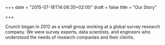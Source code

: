 +++
date = "2015-07-18T14:08:35+02:00"
draft = false
title = "Our Story"

+++

Crunch began in 2012 as a small group working at a global survey research company. We were survey experts, data scientists, and engineers who understood the needs of research companies and their clients.
